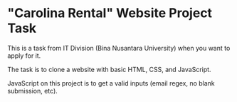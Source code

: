 # "Carolina Rental" Website Project Task

This is a task from IT Division (Bina Nusantara University) when you want to apply for it.

The task is to clone a website with basic HTML, CSS, and JavaScript.

JavaScript on this project is to get a valid inputs (email regex, no blank submission, etc).